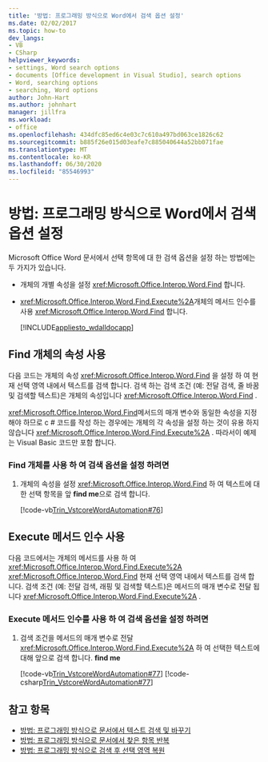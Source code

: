 ```yaml
---
title: '방법: 프로그래밍 방식으로 Word에서 검색 옵션 설정'
ms.date: 02/02/2017
ms.topic: how-to
dev_langs:
- VB
- CSharp
helpviewer_keywords:
- settings, Word search options
- documents [Office development in Visual Studio], search options
- Word, searching options
- searching, Word options
author: John-Hart
ms.author: johnhart
manager: jillfra
ms.workload:
- office
ms.openlocfilehash: 434dfc85ed6c4e03c7c610a497bd063ce1826c62
ms.sourcegitcommit: b885f26e015d03eafe7c885040644a52bb071fae
ms.translationtype: MT
ms.contentlocale: ko-KR
ms.lasthandoff: 06/30/2020
ms.locfileid: "85546993"
---
```

# <a name="how-to-programmatically-set-search-options-in-word"></a>방법: 프로그래밍 방식으로 Word에서 검색 옵션 설정
  Microsoft Office Word 문서에서 선택 항목에 대 한 검색 옵션을 설정 하는 방법에는 두 가지가 있습니다.

- 개체의 개별 속성을 설정 <xref:Microsoft.Office.Interop.Word.Find> 합니다.

- <xref:Microsoft.Office.Interop.Word.Find.Execute%2A>개체의 메서드 인수를 사용 <xref:Microsoft.Office.Interop.Word.Find> 합니다.

  [!INCLUDE[appliesto_wdalldocapp](../vsto/includes/appliesto-wdalldocapp-md.md)]

## <a name="use-properties-of-a-find-object"></a>Find 개체의 속성 사용
 다음 코드는 개체의 속성 <xref:Microsoft.Office.Interop.Word.Find> 을 설정 하 여 현재 선택 영역 내에서 텍스트를 검색 합니다. 검색 하는 검색 조건 (예: 전달 검색, 줄 바꿈 및 검색할 텍스트)은 개체의 속성입니다 <xref:Microsoft.Office.Interop.Word.Find> .

 <xref:Microsoft.Office.Interop.Word.Find>메서드의 매개 변수와 동일한 속성을 지정 해야 하므로 c # 코드를 작성 하는 경우에는 개체의 각 속성을 설정 하는 것이 유용 하지 않습니다 <xref:Microsoft.Office.Interop.Word.Find.Execute%2A> . 따라서이 예제는 Visual Basic 코드만 포함 합니다.

### <a name="to-set-search-options-using-a-find-object"></a>Find 개체를 사용 하 여 검색 옵션을 설정 하려면

1. 개체의 속성을 설정 <xref:Microsoft.Office.Interop.Word.Find> 하 여 텍스트에 대 한 선택 항목을 앞 **find me**으로 검색 합니다.

     [!code-vb[Trin_VstcoreWordAutomation#76](../vsto/codesnippet/VisualBasic/Trin_VstcoreWordAutomationVB/ThisDocument.vb#76)]

## <a name="use-execute-method-arguments"></a>Execute 메서드 인수 사용
 다음 코드에서는 개체의 메서드를 사용 하 여 <xref:Microsoft.Office.Interop.Word.Find.Execute%2A> <xref:Microsoft.Office.Interop.Word.Find> 현재 선택 영역 내에서 텍스트를 검색 합니다. 검색 조건 (예: 전달 검색, 래핑 및 검색할 텍스트)은 메서드의 매개 변수로 전달 됩니다 <xref:Microsoft.Office.Interop.Word.Find.Execute%2A> .

### <a name="to-set-search-options-using-execute-method-arguments"></a>Execute 메서드 인수를 사용 하 여 검색 옵션을 설정 하려면

1. 검색 조건을 메서드의 매개 변수로 전달 <xref:Microsoft.Office.Interop.Word.Find.Execute%2A> 하 여 선택한 텍스트에 대해 앞으로 검색 합니다. **find me**

     [!code-vb[Trin_VstcoreWordAutomation#77](../vsto/codesnippet/VisualBasic/Trin_VstcoreWordAutomationVB/ThisDocument.vb#77)]
     [!code-csharp[Trin_VstcoreWordAutomation#77](../vsto/codesnippet/CSharp/Trin_VstcoreWordAutomationCS/ThisDocument.cs#77)]

## <a name="see-also"></a>참고 항목
- [방법: 프로그래밍 방식으로 문서에서 텍스트 검색 및 바꾸기](../vsto/how-to-programmatically-search-for-and-replace-text-in-documents.md)
- [방법: 프로그래밍 방식으로 문서에서 찾은 항목 반복](../vsto/how-to-programmatically-loop-through-found-items-in-documents.md)
- [방법: 프로그래밍 방식으로 검색 후 선택 영역 복원](../vsto/how-to-programmatically-restore-selections-after-searches.md)

